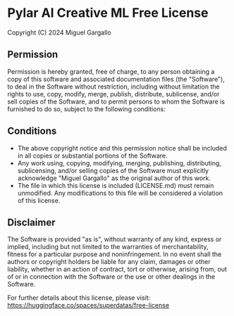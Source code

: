 # Pylar AI Creative ML Free License

Copyright (C) 2024 Miguel Gargallo

## Permission

Permission is hereby granted, free of charge, to any person obtaining a copy of this software and associated documentation files (the "Software"), to deal in the Software without restriction, including without limitation the rights to use, copy, modify, merge, publish, distribute, sublicense, and/or sell copies of the Software, and to permit persons to whom the Software is furnished to do so, subject to the following conditions:

## Conditions

- The above copyright notice and this permission notice shall be included in all copies or substantial portions of the Software.
- Any work using, copying, modifying, merging, publishing, distributing, sublicensing, and/or selling copies of the Software must explicitly acknowledge "Miguel Gargallo" as the original author of this work.
- The file in which this license is included (LICENSE.md) must remain unmodified. Any modifications to this file will be considered a violation of this license.

## Disclaimer

The Software is provided "as is", without warranty of any kind, express or implied, including but not limited to the warranties of merchantability, fitness for a particular purpose and noninfringement. In no event shall the authors or copyright holders be liable for any claim, damages or other liability, whether in an action of contract, tort or otherwise, arising from, out of or in connection with the Software or the use or other dealings in the Software.

For further details about this license, please visit: https://huggingface.co/spaces/superdatas/free-license
